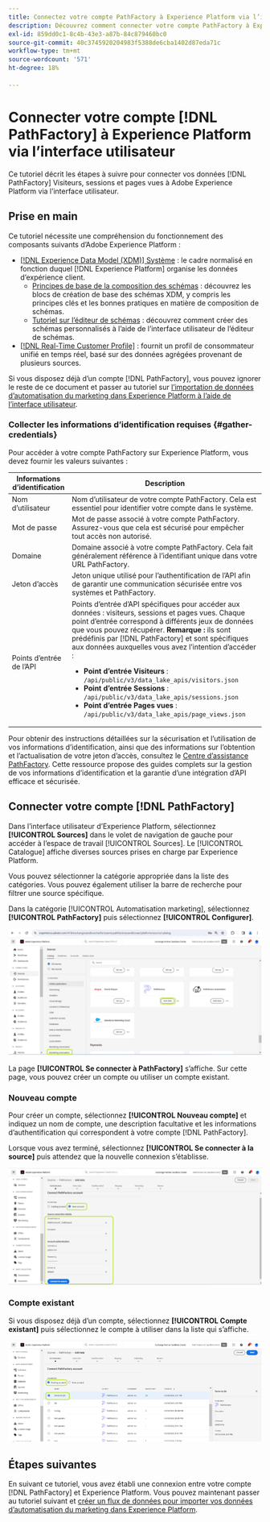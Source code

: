 ```yaml
---
title: Connectez votre compte PathFactory à Experience Platform via l’interface utilisateur
description: Découvrez comment connecter votre compte PathFactory à Experience Platform via l’interface utilisateur.
exl-id: 859dd0c1-8c4b-43e3-a87b-84c879460bc0
source-git-commit: 40c3745920204983f5388de6cba1402d87eda71c
workflow-type: tm+mt
source-wordcount: '571'
ht-degree: 18%

---
```


# Connecter votre compte [!DNL PathFactory] à Experience Platform via l’interface utilisateur

Ce tutoriel décrit les étapes à suivre pour connecter vos données [!DNL PathFactory] Visiteurs, sessions et pages vues à Adobe Experience Platform via l’interface utilisateur.

## Prise en main

Ce tutoriel nécessite une compréhension du fonctionnement des composants suivants d’Adobe Experience Platform : 

* [[!DNL Experience Data Model (XDM)] Système](../../../../../xdm/home.md) : le cadre normalisé en fonction duquel [!DNL Experience Platform] organise les données d’expérience client.
   * [Principes de base de la composition des schémas](../../../../../xdm/schema/composition.md) : découvrez les blocs de création de base des schémas XDM, y compris les principes clés et les bonnes pratiques en matière de composition de schémas.
   * [Tutoriel sur l’éditeur de schémas](../../../../../xdm/tutorials/create-schema-ui.md) : découvrez comment créer des schémas personnalisés à l’aide de l’interface utilisateur de l’éditeur de schémas.
* [[!DNL Real-Time Customer Profile]](../../../../../profile/home.md) : fournit un profil de consommateur unifié en temps réel, basé sur des données agrégées provenant de plusieurs sources.

Si vous disposez déjà d’un compte [!DNL PathFactory], vous pouvez ignorer le reste de ce document et passer au tutoriel sur [l’importation de données d’automatisation du marketing dans Experience Platform à l’aide de l’interface utilisateur](../../dataflow/marketing-automation.md).

### Collecter les informations d’identification requises {#gather-credentials}

Pour accéder à votre compte PathFactory sur Experience Platform, vous devez fournir les valeurs suivantes :

| Informations d’identification | Description |
| ---------- | ----------- |
| Nom d’utilisateur | Nom d’utilisateur de votre compte PathFactory. Cela est essentiel pour identifier votre compte dans le système. |
| Mot de passe | Mot de passe associé à votre compte PathFactory. Assurez-vous que cela est sécurisé pour empêcher tout accès non autorisé. |
| Domaine | Domaine associé à votre compte PathFactory. Cela fait généralement référence à l’identifiant unique dans votre URL PathFactory. |
| Jeton d’accès | Jeton unique utilisé pour l’authentification de l’API afin de garantir une communication sécurisée entre vos systèmes et PathFactory. |
| Points d’entrée de l’API | Points d’entrée d’API spécifiques pour accéder aux données : visiteurs, sessions et pages vues. Chaque point d’entrée correspond à différents jeux de données que vous pouvez récupérer. **Remarque :** ils sont prédéfinis par [!DNL PathFactory] et sont spécifiques aux données auxquelles vous avez l’intention d’accéder : <ul><li>**Point d’entrée Visiteurs** : `/api/public/v3/data_lake_apis/visitors.json`</li><li>**Point d’entrée Sessions** : `/api/public/v3/data_lake_apis/sessions.json`</li><li>**Point d’entrée Pages vues** : `/api/public/v3/data_lake_apis/page_views.json`</li></ul> |

Pour obtenir des instructions détaillées sur la sécurisation et l’utilisation de vos informations d’identification, ainsi que des informations sur l’obtention et l’actualisation de votre jeton d’accès, consultez le [Centre d’assistance PathFactory](https://support.pathfactory.com/categories/adobe/). Cette ressource propose des guides complets sur la gestion de vos informations d’identification et la garantie d’une intégration d’API efficace et sécurisée.


## Connecter votre compte [!DNL PathFactory]

Dans l’interface utilisateur d’Experience Platform, sélectionnez **[!UICONTROL Sources]** dans le volet de navigation de gauche pour accéder à l’espace de travail [!UICONTROL Sources]. Le [!UICONTROL Catalogue] affiche diverses sources prises en charge par Experience Platform.

Vous pouvez sélectionner la catégorie appropriée dans la liste des catégories. Vous pouvez également utiliser la barre de recherche pour filtrer une source spécifique.

Dans la catégorie [!UICONTROL Automatisation marketing], sélectionnez **[!UICONTROL PathFactory]** puis sélectionnez **[!UICONTROL Configurer]**.

![Le catalogue des sources avec la source PathFactory sélectionnée.](../../../../images/tutorials/create/pathfactory/catalog.png)

La page **[!UICONTROL Se connecter à PathFactory]** s’affiche. Sur cette page, vous pouvez créer un compte ou utiliser un compte existant.

### Nouveau compte

Pour créer un compte, sélectionnez **[!UICONTROL Nouveau compte]** et indiquez un nom de compte, une description facultative et les informations d’authentification qui correspondent à votre compte [!DNL PathFactory].

Lorsque vous avez terminé, sélectionnez **[!UICONTROL Se connecter à la source]** puis attendez que la nouvelle connexion s’établisse.

![Nouvelle interface de compte dans laquelle vous pouvez authentifier un nouveau compte pour PathFactory.](../../../../images/tutorials/create/pathfactory/new.png)

### Compte existant

Si vous disposez déjà d’un compte, sélectionnez **[!UICONTROL Compte existant]** puis sélectionnez le compte à utiliser dans la liste qui s’affiche.

![Interface du compte existant dans laquelle vous pouvez effectuer une sélection dans une liste de comptes PathFactory existants.](../../../../images/tutorials/create/pathfactory/existing.png)

## Étapes suivantes

En suivant ce tutoriel, vous avez établi une connexion entre votre compte [!DNL PathFactory] et Experience Platform. Vous pouvez maintenant passer au tutoriel suivant et [créer un flux de données pour importer vos données d’automatisation du marketing dans Experience Platform](../../dataflow/marketing-automation.md).
